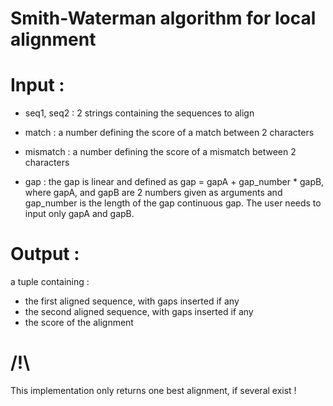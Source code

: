# Smith-Waterman algorithm for local alignment

# Input : 
* seq1, seq2 : 2 strings containing the sequences to align

* match : a number defining the score of a match between 2 characters

* mismatch : a number defining the score of a mismatch between 2 characters

* gap : the gap is linear and defined as gap = gapA + gap_number * gapB, where gapA, and gapB are 2 numbers given as arguments and gap_number is the length of the gap continuous gap. The user needs to input only gapA and gapB.

# Output : 
a tuple containing :
  - the first aligned sequence, with gaps inserted if any
  - the second aligned sequence, with gaps inserted if any
  - the score of the alignment

# /!\ 
This implementation only returns one best alignment, if several exist !

